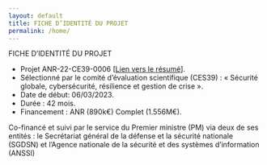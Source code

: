 ```yaml
---
layout: default
title: FICHE D’IDENTITÉ DU PROJET
permalink: /home/
---
```


FICHE D’IDENTITÉ DU PROJET

* Projet ANR-22-CE39-0006 [[Lien vers le résumé](https://anr.fr/Projet-ANR-22-CE39-0006)].
* Sélectionné par le comité d’évaluation scientifique (CES39) : « Sécurité globale, cybersécurité, résilience et gestion de crise ».
* Date de début: 06/03/2023.
* Durée : 42 mois.
* Financement : ANR (890k€) Complet (1.556M€).

Co-financé et suivi par le service du Premier ministre (PM) via deux de ses entités : le Secrétariat général de la défense et la sécurité nationale (SGDSN) et l’Agence nationale de la sécurité et des systèmes d’information (ANSSI)
